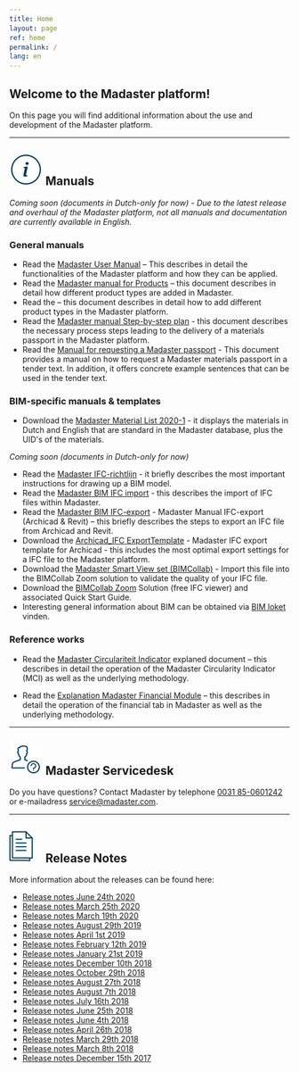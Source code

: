 ```yaml
---
title: Home
layout: page
ref: home
permalink: /
lang: en
---
```


## Welcome to the Madaster platform!
On this page you will find additional information about the use and development of the Madaster platform.

---

## <img class="header-img" src="/assets/images/767.svg"> Manuals

_Coming soon (documents in Dutch-only for now) - Due to the latest release and overhaul of the Madaster platform, not all manuals and documentation are currently available in English._

### General manuals

 * Read the <a href="/files/Madaster_Gebruikershandleiding_V4.4_november_2018_nl.pdf" target="_blank">Madaster User Manual</a> – This describes in detail the functionalities of the Madaster platform and how they can be applied.
 * Read the <a href="/files/Madaster ALG - Handleiding Producten toevoegen v20-1.pdf">Madaster manual for Products</a> – this document describes in detail how different product types are added in Madaster.
 * Read the </a> – this document describes in detail how to add different product types in the Madaster platform.
 * Read the  <a href="/files/Madaster ALG - Stappenplan v20-1.pdf">Madaster manual Step-by-step plan</a> - this document describes the necessary process steps leading to the delivery of a materials passport in the Madaster platform.
 * Read the  <a href="/files/Madaster ALG - Aanbieden materialenpaspoort- v20-1.pdf">Manual for requesting a Madaster passport</a> - This document provides a manual on how to request a Madaster materials passport in a tender text. In addition, it offers concrete example sentences that can be used in the tender text.

### BIM-specific manuals & templates

  * Download the <a href="/files/Madaster BIM - Materialen Lijst 2020-1.xlsx">Madaster Material List 2020-1</a> - it displays the materials in Dutch and English that are standard in the Madaster database, plus the UID's of the materials.

_Coming soon (documents in Dutch-only for now)_
 * Read the <a href="/files/Madaster BIM - IFC richtlijn v20-1.pdf" target="_blank">Madaster IFC-richtlijn</a> - it briefly describes the most important instructions for drawing up a BIM model.
 * Read the <a href="/files/Madaster BIM - IFC import v20-1.pdf" target="_blank">Madaster BIM IFC import</a> - this describes the import of IFC files within Madaster.
 * Read the <a href="/files/Madaster BIM - IFC export v20-1.pdf" target="_blank">Madaster BIM IFC-export</a> - Madaster Manual IFC-export (Archicad & Revit)</a> – this briefly describes the steps to export an IFC file from Archicad and Revit.
 * Download the <a href="/files/Archicad_ExportTemplate.tpl" target="_blank">Archicad_IFC ExportTemplate</a> - Madaster IFC export template for Archicad</a> - this includes the most optimal export settings for a IFC file to the Madaster platform.
 * Download the <a href="http://www.bimcollab.com/en/Support/Support/Downloads/BIMcollab-ZOOM" target="_blank">Madaster Smart View set (BIMCollab)</a> - Import this file into the BIMCollab Zoom solution to validate the quality of your IFC file.
 * Download the <a href="http://www.bimcollab.com/en/Support/Support/Downloads/BIMcollab-ZOOM" target="_blank">BIMCollab Zoom</a> Solution (free IFC viewer) and associated Quick Start Guide.
 * Interesting general information about BIM can be obtained via <a href="https://www.bimloket.nl/BIMbasisILS" target="_blank">BIM loket</a> vinden.



### Reference works

 * Read the <a href="/files/Madaster_Circularity_Indicator_explained_v1.1.pdf" target="_blank">Madaster Circulariteit Indicator</a> explaned document – this describes in detail the operation of the Madaster Circularity Indicator (MCI) as well as the underlying methodology.
 
 * Read the <a href="/files/20180802_Toelichting_financiele_tab_V1.0_nl.pdf" target="_blank">Explanation Madaster Financial Module</a> – this describes in detail the operation of the financial tab in Madaster as well as the underlying methodology.
---

## <img class="header-img" src="/assets/images/771.svg"> Madaster Servicedesk
Do you have questions? Contact Madaster by telephone [0031 85-0601242](tel:+31850601242) or e-mailadress <service@madaster.com>.

---

## <img class="header-img" src="/assets/images/770.svg"> Release Notes

More information about the releases can be found here:

* <a href="/files/Madaster Releasenotes_2020_04_UK.pdf" target="_blank">Release notes June 24th 2020</a>
* <a href="/files/Releasenotes_Release_2020_03_UK.pdf" target="_blank">Release notes March 25th 2020</a>
* <a href="/files/Releasenotes_Release_2020_0102_UK.pdf" target="_blank">Release notes March 19th 2020</a>
* <a href="/files/Releasenotes_Release_2019.8_en.pdf" target="_blank">Release notes August 29th 2019</a>
* <a href="/files/Releasenotes_Release_2019.3_en.pdf" target="_blank">Release notes April 1st 2019</a>
* <a href="/files/Releasenotes_Release_2019.2_en.pdf" target="_blank">Release notes February 12th 2019</a>
* <a href="/files/Releasenotes_Release_2019.1_en.pdf" target="_blank">Release notes January 21st 2019</a>
* <a href="/files/Releasenotes_Release_2018.12_en.pdf" target="_blank">Release notes December 10th 2018</a>
* <a href="/files/Releasenotes_Release_2018.9_en.pdf" target="_blank">Release notes October 29th 2018</a>
* <a href="/files/Releasenotes_Release_2018.8_en.pdf" target="_blank">Release notes August 27th 2018</a>
* <a href="/files/Releasenotes_Release_2018.7_en.pdf" target="_blank">Release notes August 7th 2018</a>
* <a href="/files/Releasenotes_Release_2018.6_en.pdf" target="_blank">Release notes July 16th 2018</a>
* <a href="/files/Releasenotes_Release_2018.5_en.pdf" target="_blank">Release notes June 25th 2018</a>
* <a href="/files/Releasenotes_Release_2018.4_en.pdf" target="_blank">Release notes June 4th 2018</a>
* <a href="/files/Releasenotes_Release_2018.3_en.pdf" target="_blank">Release notes April 26th 2018</a>
* <a href="/files/Releasenotes_Release_2018.2_en.pdf" target="_blank">Release notes March 29th 2018</a>
* <a href="/files/Releasenotes_Release_2018.1_en.pdf" target="_blank">Release notes March 8th 2018</a>
* <a href="/files/Releasenotes_Release_2017.1_en.pdf" target="_blank">Release notes December 15th 2017</a>
